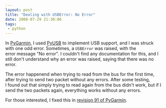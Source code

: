 ```yaml
---
layout: post
title: "Dealing with USBError: No Error"
date: 2008-07-29 21:30:06
tags:
 - python
---
```


In [PyGarmin](http://pygarmin.org/), I used [PyUSB](http://pyusb.berlios.de/) to implement USB support, and I was struck with one odd error. Sometimes, a <code>USBError</code> was raised, with the error message "No error". I couldn't find any documentation for this, and I still don't understand why an error was raised, saying that there was no error.

The error happenend when trying to read from the bus for the first time, after trying to send two packet without any errors. After some testing, I found out that simply trying to read again from the bus didn't work, but if I send the two packets again, everything works without any errors.

For those interested, I fixed this in [revision 91 of PyGarmin](http://bazaar.launchpad.net/~pygarmin-dev/pygarmin/trunk/revision/91).
